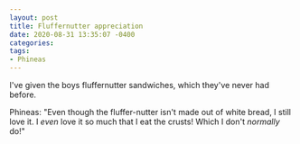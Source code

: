 ```yaml
---
layout: post
title: Fluffernutter appreciation
date: 2020-08-31 13:35:07 -0400
categories:
tags:
- Phineas
---
```


I've given the boys fluffernutter sandwiches, which they've never had before.

Phineas: "Even though the fluffer-nutter isn't made out of white bread, I still love it. I _even_ love it so much that I eat the crusts! Which I don't _normally_ do!"


